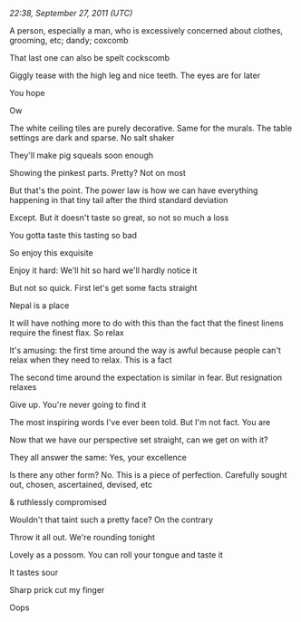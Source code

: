 *22:38, September 27, 2011 (UTC)*

A person, especially a man, who is excessively concerned about clothes, grooming, etc; dandy; coxcomb

That last one can also be spelt cockscomb

Giggly tease with the high leg and nice teeth. The eyes are for later

You hope

Ow

The white ceiling tiles are purely decorative. Same for the murals. The table settings are dark and sparse. No salt shaker

They'll make pig squeals soon enough

Showing the pinkest parts. Pretty? Not on most

But that's the point. The power law is how we can have everything happening in that tiny tail after the third standard deviation

Except. But it doesn't taste so great, so not so much a loss

You gotta taste this tasting so bad

So enjoy this exquisite

Enjoy it hard: We'll hit so hard we'll hardly notice it

But not so quick. First let's get some facts straight

Nepal is a place

It will have nothing more to do with this than the fact that the finest linens require the finest flax. So relax

It's amusing: the first time around the way is awful because people can't relax when they need to relax. This is a fact

The second time around the expectation is similar in fear. But resignation relaxes

Give up. You're never going to find it

The most inspiring words I've ever been told. But I'm not fact. You are

Now that we have our perspective set straight, can we get on with it?

They all answer the same: Yes, your excellence

Is there any other form? No. This is a piece of perfection. Carefully sought out, chosen, ascertained, devised, etc

& ruthlessly compromised

Wouldn't that taint such a pretty face? On the contrary

Throw it all out. We're rounding tonight

Lovely as a possom. You can roll your tongue and taste it

It tastes sour

Sharp prick cut my finger

Oops

